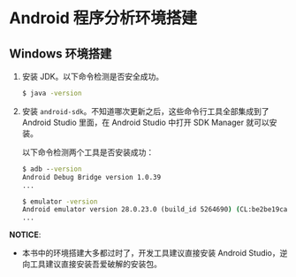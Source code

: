 # Android 程序分析环境搭建

## Windows 环境搭建

1. 安装 JDK。以下命令检测是否安全成功。

   ```cmd
   $ java -version
   ```

2. 安装 `android-sdk`。不知道哪次更新之后，这些命令行工具全部集成到了 Android Studio 里面，在 Android Studio 中打开 SDK Manager 就可以安装。

   以下命令检测两个工具是否安装成功：

   ```cmd
   $ adb --version
   Android Debug Bridge version 1.0.39
   ...
   
   $ emulator -version
   Android emulator version 28.0.23.0 (build_id 5264690) (CL:be2be19ca0131957449e8c0ded5e55070f9537b0)
   ...
   ```


**NOTICE**:

- 本书中的环境搭建大多都过时了，开发工具建议直接安装 Android Studio，逆向工具建议直接安装吾爱破解的安装包。

